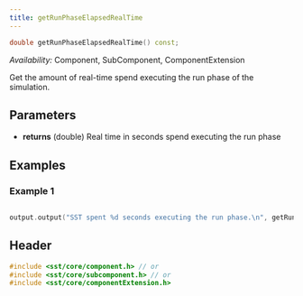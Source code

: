 ```yaml
---
title: getRunPhaseElapsedRealTime
---
```


```cpp
double getRunPhaseElapsedRealTime() const;
```
*Availability:* Component, SubComponent, ComponentExtension

Get the amount of real-time spend executing the run phase of the simulation.

## Parameters
* **returns** (double) Real time in seconds spend executing the run phase


## Examples

<!--- SOURCE_CODE: None --->
### Example 1
```cpp

output.output("SST spent %d seconds executing the run phase.\n", getRunPhaseElapsedRealTime());
```

## Header
```cpp
#include <sst/core/component.h> // or
#include <sst/core/subcomponent.h> // or
#include <sst/core/componentExtension.h>
```
